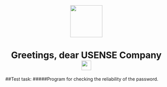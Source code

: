 <div id="header" align="center">
  <img src="https://media.giphy.com/media/vLlpbDafjgHystuJ0a/giphy.gif" width="100"/>
</div>
<h1 align="center">
   Greetings, dear
   USENSE Company
  <img src="https://media.giphy.com/media/hvRJCLFzcasrR4ia7z/giphy.gif" width="30px"/>
</h1>

##Test task:
#####Program for checking the reliability of the password.
